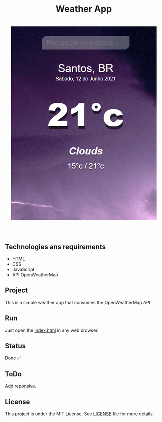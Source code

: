 <h1 align="center">
    Weather App
</h1>

<h1 align="center">
    <img alt="weather_app" title="weather_app" src="/image/app_readme.jpg" />
</h1>
<br>

## Technologies ans requirements
- HTML
- CSS
- JavaScript
- API OpenWeatherMap

## Project
This is a simple weather app that consumes the OpenWeatherMap API
## Run
Just open the [index.html](index.html) in any web browser.

## Status
Done ✅

## ToDo
Add reponsive.

## License
This project is under the MIT License. See [LICENSE](LICENSE.md) file for more details.